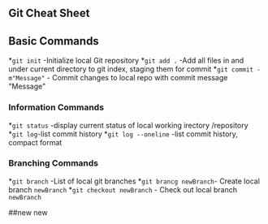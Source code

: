 ## Git Cheat Sheet

## Basic Commands
*`git init` -Initialize local Git repository
*`git add .` -Add all files in and under current directory to git index, staging them for commit
*`git commit -m"Message"` - Commit changes
to local repo with commit message "Message"


### Information Commands
*`git status` -display current status of local working irectory /repository
*`git log`-list commit history
*`git log --oneline` -list commit history, compact format

### Branching Commands
*`git branch` -List of local git branches
*`git brancg newBranch`- Create local branch `newBranch`
*`git checkout newBranch` - Check out local branch `newBranch`

##new new 
